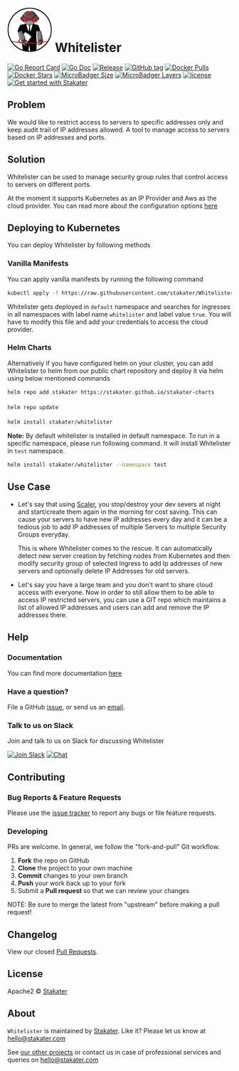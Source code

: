 # ![](assets/web/whitelister-round-100px.png) Whitelister

[![Go Report Card](https://goreportcard.com/badge/github.com/stakater/whitelister?style=flat-square)](https://goreportcard.com/report/github.com/stakater/whitelister)
[![Go Doc](https://img.shields.io/badge/godoc-reference-blue.svg?style=flat-square)](http://godoc.org/github.com/stakater/whitelister)
[![Release](https://img.shields.io/github/release/stakater/whitelister.svg?style=flat-square)](https://github.com/stakater/whitelister/releases/latest)
[![GitHub tag](https://img.shields.io/github/tag/stakater/whitelister.svg?style=flat-square)](https://github.com/stakater/whitelister/releases/latest)
[![Docker Pulls](https://img.shields.io/docker/pulls/stakater/whitelister.svg?style=flat-square)](https://hub.docker.com/r/stakater/whitelister/)
[![Docker Stars](https://img.shields.io/docker/stars/stakater/whitelister.svg?style=flat-square)](https://hub.docker.com/r/stakater/whitelister/)
[![MicroBadger Size](https://img.shields.io/microbadger/image-size/stakater/whitelister.svg?style=flat-square)](https://microbadger.com/images/stakater/whitelister)
[![MicroBadger Layers](https://img.shields.io/microbadger/layers/stakater/whitelister.svg?style=flat-square)](https://microbadger.com/images/stakater/whitelister)
[![license](https://img.shields.io/github/license/stakater/whitelister.svg?style=flat-square)](LICENSE)
[![Get started with Stakater](https://stakater.github.io/README/stakater-github-banner.png)](http://stakater.com/?utm_source=whitelister&utm_medium=github)

## Problem

We would like to restrict access to servers to specific addresses only and keep audit trail of IP addresses allowed. 
A tool to manage access to servers based on IP addresses and ports.

## Solution

Whitelister can be used to manage security group rules that control access to servers on different ports.

At the moment it supports Kubernetes as an IP Provider and Aws as the cloud provider.
You can read more about the configuration options [here](docs/config.md)

## Deploying to Kubernetes

You can deploy Whitelister by following methods

### Vanilla Manifests

You can apply vanilla manifests by running the following command

```bash
kubectl apply -f https://raw.githubusercontent.com/stakater/Whitelister/master/deployments/kubernetes/whitelister.yaml
```

Whitelister gets deployed in `default` namespace and searches for ingresses in all namespaces with label name `whitelister` and label value `true`. You will have to modify this file and add your credentials to access the cloud provider.

### Helm Charts

Alternatively if you have configured helm on your cluster, you can add Whitelister to helm from our public chart repository and deploy it via helm using below mentioned commands

```bash
helm repo add stakater https://stakater.github.io/stakater-charts

helm repo update

helm install stakater/whitelister
```

**Note:**  By default whitelister is installed in default namespace. To run in a specific namespace, please run following command. It will install Whitelister in `test` namespace.

```bash
helm install stakater/whitelister --namespace test
```

## Use Case

- Let's say that using [Scaler](https://github.com/stakater/scaler), you stop/destroy your dev severs at night and start/create them again in the morning for cost saving. This can cause your servers to have new IP addresses every day and it can be a tedious job to add IP addresses of multiple Servers to multiple Security Groups everyday.

  This is where Whitelister comes to the rescue. It can automatically detect new server creation by fetching nodes from Kubernetes and then modify security group of selected Ingress to add Ip addresses of new servers and optionally delete IP Addresses for old servers.
- Let's say you have a large team and you don't want to share cloud access with everyone. Now in order to still allow them to be able to access IP restricted servers, you can use a GIT repo which maintains a list of allowed IP addresses and users can add and remove the IP addresses there.

## Help

### Documentation

You can find more documentation [here](docs)

### Have a question?

File a GitHub [issue](https://github.com/stakater/Whitelister/issues), or send us an [email](mailto:stakater@gmail.com).

### Talk to us on Slack

Join and talk to us on Slack for discussing Whitelister

[![Join Slack](https://stakater.github.io/README/stakater-join-slack-btn.png)](https://slack.stakater.com/)
[![Chat](https://stakater.github.io/README/stakater-chat-btn.png)](https://stakater-community.slack.com/messages/C018GBSABM3)

## Contributing

### Bug Reports & Feature Requests

Please use the [issue tracker](https://github.com/stakater/Whitelister/issues) to report any bugs or file feature requests.

### Developing

PRs are welcome. In general, we follow the "fork-and-pull" Git workflow.

 1. **Fork** the repo on GitHub
 2. **Clone** the project to your own machine
 3. **Commit** changes to your own branch
 4. **Push** your work back up to your fork
 5. Submit a **Pull request** so that we can review your changes

NOTE: Be sure to merge the latest from "upstream" before making a pull request!

## Changelog

View our closed [Pull Requests](https://github.com/stakater/Whitelister/pulls?q=is%3Apr+is%3Aclosed).

## License

Apache2 © [Stakater](http://stakater.com)

## About

`Whitelister` is maintained by [Stakater][website]. Like it? Please let us know at <hello@stakater.com>

See [our other projects][community]
or contact us in case of professional services and queries on <hello@stakater.com>

  [website]: http://stakater.com/
  [community]: https://github.com/stakater/
